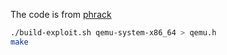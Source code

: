 
The code is from [phrack](http://www.phrack.org/papers/vm-escape-qemu-case-study.html)

```bash
./build-exploit.sh qemu-system-x86_64 > qemu.h
make
```
